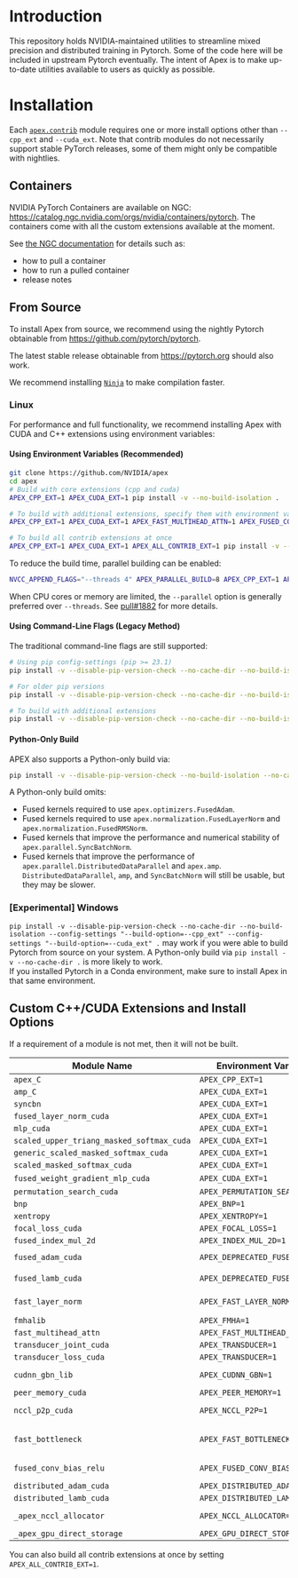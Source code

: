 # Introduction

This repository holds NVIDIA-maintained utilities to streamline mixed precision and distributed training in Pytorch.
Some of the code here will be included in upstream Pytorch eventually.
The intent of Apex is to make up-to-date utilities available to users as quickly as possible.

# Installation
Each [`apex.contrib`](./apex/contrib) module requires one or more install options other than `--cpp_ext` and `--cuda_ext`.
Note that contrib modules do not necessarily support stable PyTorch releases, some of them might only be compatible with nightlies.

## Containers
NVIDIA PyTorch Containers are available on NGC: https://catalog.ngc.nvidia.com/orgs/nvidia/containers/pytorch.
The containers come with all the custom extensions available at the moment. 

See [the NGC documentation](https://docs.nvidia.com/deeplearning/frameworks/pytorch-release-notes/index.html) for details such as:
- how to pull a container
- how to run a pulled container
- release notes

## From Source

To install Apex from source, we recommend using the nightly Pytorch obtainable from https://github.com/pytorch/pytorch.

The latest stable release obtainable from https://pytorch.org should also work.

We recommend installing [`Ninja`](https://ninja-build.org/) to make compilation faster.

### Linux

For performance and full functionality, we recommend installing Apex with CUDA and C++ extensions using environment variables:

#### Using Environment Variables (Recommended)

```bash
git clone https://github.com/NVIDIA/apex
cd apex
# Build with core extensions (cpp and cuda)
APEX_CPP_EXT=1 APEX_CUDA_EXT=1 pip install -v --no-build-isolation .

# To build with additional extensions, specify them with environment variables
APEX_CPP_EXT=1 APEX_CUDA_EXT=1 APEX_FAST_MULTIHEAD_ATTN=1 APEX_FUSED_CONV_BIAS_RELU=1 pip install -v --no-build-isolation .

# To build all contrib extensions at once
APEX_CPP_EXT=1 APEX_CUDA_EXT=1 APEX_ALL_CONTRIB_EXT=1 pip install -v --no-build-isolation .
```

To reduce the build time, parallel building can be enabled:

```bash
NVCC_APPEND_FLAGS="--threads 4" APEX_PARALLEL_BUILD=8 APEX_CPP_EXT=1 APEX_CUDA_EXT=1 pip install -v --no-build-isolation .
```

When CPU cores or memory are limited, the `--parallel` option is generally preferred over `--threads`. See [pull#1882](https://github.com/NVIDIA/apex/pull/1882) for more details.

#### Using Command-Line Flags (Legacy Method)

The traditional command-line flags are still supported:

```bash
# Using pip config-settings (pip >= 23.1)
pip install -v --disable-pip-version-check --no-cache-dir --no-build-isolation --config-settings "--build-option=--cpp_ext" --config-settings "--build-option=--cuda_ext" ./

# For older pip versions
pip install -v --disable-pip-version-check --no-cache-dir --no-build-isolation --global-option="--cpp_ext" --global-option="--cuda_ext" ./

# To build with additional extensions
pip install -v --disable-pip-version-check --no-cache-dir --no-build-isolation --global-option="--cpp_ext" --global-option="--cuda_ext" --global-option="--fast_multihead_attn" ./
```

#### Python-Only Build

APEX also supports a Python-only build via:
```bash
pip install -v --disable-pip-version-check --no-build-isolation --no-cache-dir ./
```
A Python-only build omits:
- Fused kernels required to use `apex.optimizers.FusedAdam`.
- Fused kernels required to use `apex.normalization.FusedLayerNorm` and `apex.normalization.FusedRMSNorm`.
- Fused kernels that improve the performance and numerical stability of `apex.parallel.SyncBatchNorm`.
- Fused kernels that improve the performance of `apex.parallel.DistributedDataParallel` and `apex.amp`.
`DistributedDataParallel`, `amp`, and `SyncBatchNorm` will still be usable, but they may be slower.


### [Experimental] Windows
`pip install -v --disable-pip-version-check --no-cache-dir --no-build-isolation --config-settings "--build-option=--cpp_ext" --config-settings "--build-option=--cuda_ext" .` may work if you were able to build Pytorch from source
on your system. A Python-only build via `pip install -v --no-cache-dir .` is more likely to work.  
If you installed Pytorch in a Conda environment, make sure to install Apex in that same environment.


## Custom C++/CUDA Extensions and Install Options

If a requirement of a module is not met, then it will not be built.

|  Module Name  |  Environment Variable  |  Install Option  |  Misc  |
|---------------|------------------------|------------------|--------|
|  `apex_C`     |  `APEX_CPP_EXT=1`      |  `--cpp_ext`     | |
|  `amp_C`      |  `APEX_CUDA_EXT=1`     |  `--cuda_ext`    | |
|  `syncbn`     |  `APEX_CUDA_EXT=1`     |  `--cuda_ext`    | |
|  `fused_layer_norm_cuda`  |  `APEX_CUDA_EXT=1`  |  `--cuda_ext`  | [`apex.normalization`](./apex/normalization) |
|  `mlp_cuda`   |  `APEX_CUDA_EXT=1`     |  `--cuda_ext`    | |
|  `scaled_upper_triang_masked_softmax_cuda`  |  `APEX_CUDA_EXT=1`  |  `--cuda_ext`  | |
|  `generic_scaled_masked_softmax_cuda`  |  `APEX_CUDA_EXT=1`  |  `--cuda_ext`  | |
|  `scaled_masked_softmax_cuda`  |  `APEX_CUDA_EXT=1`  |  `--cuda_ext`  | |
|  `fused_weight_gradient_mlp_cuda`  |  `APEX_CUDA_EXT=1`  |  `--cuda_ext`  | Requires CUDA>=11 |
|  `permutation_search_cuda`  |  `APEX_PERMUTATION_SEARCH=1`  |  `--permutation_search`  | [`apex.contrib.sparsity`](./apex/contrib/sparsity)  |
|  `bnp`        |  `APEX_BNP=1`          |  `--bnp`         |  [`apex.contrib.groupbn`](./apex/contrib/groupbn) |
|  `xentropy`   |  `APEX_XENTROPY=1`     |  `--xentropy`    |  [`apex.contrib.xentropy`](./apex/contrib/xentropy)  |
|  `focal_loss_cuda`  |  `APEX_FOCAL_LOSS=1`  |  `--focal_loss`  |  [`apex.contrib.focal_loss`](./apex/contrib/focal_loss)  |
|  `fused_index_mul_2d`  |  `APEX_INDEX_MUL_2D=1`  |  `--index_mul_2d`  |  [`apex.contrib.index_mul_2d`](./apex/contrib/index_mul_2d)  |
|  `fused_adam_cuda`  |  `APEX_DEPRECATED_FUSED_ADAM=1`  |  `--deprecated_fused_adam`  |  [`apex.contrib.optimizers`](./apex/contrib/optimizers)  |
|  `fused_lamb_cuda`  |  `APEX_DEPRECATED_FUSED_LAMB=1`  |  `--deprecated_fused_lamb`  |  [`apex.contrib.optimizers`](./apex/contrib/optimizers)  |
|  `fast_layer_norm`  |  `APEX_FAST_LAYER_NORM=1`  |  `--fast_layer_norm`  |  [`apex.contrib.layer_norm`](./apex/contrib/layer_norm). different from `fused_layer_norm` |
|  `fmhalib`    |  `APEX_FMHA=1`         |  `--fmha`        |  [`apex.contrib.fmha`](./apex/contrib/fmha)  |
|  `fast_multihead_attn`  |  `APEX_FAST_MULTIHEAD_ATTN=1`  |  `--fast_multihead_attn`  |  [`apex.contrib.multihead_attn`](./apex/contrib/multihead_attn)  |
|  `transducer_joint_cuda`  |  `APEX_TRANSDUCER=1`  |  `--transducer`  |  [`apex.contrib.transducer`](./apex/contrib/transducer)  |
|  `transducer_loss_cuda`   |  `APEX_TRANSDUCER=1`  |  `--transducer`  |  [`apex.contrib.transducer`](./apex/contrib/transducer)  |
|  `cudnn_gbn_lib`  |  `APEX_CUDNN_GBN=1`  |  `--cudnn_gbn`  | Requires cuDNN>=8.5, [`apex.contrib.cudnn_gbn`](./apex/contrib/cudnn_gbn) |
|  `peer_memory_cuda`  |  `APEX_PEER_MEMORY=1`  |  `--peer_memory`  |  [`apex.contrib.peer_memory`](./apex/contrib/peer_memory)  |
|  `nccl_p2p_cuda`  |  `APEX_NCCL_P2P=1`  |  `--nccl_p2p`  | Requires NCCL >= 2.10, [`apex.contrib.nccl_p2p`](./apex/contrib/nccl_p2p)  |
|  `fast_bottleneck`  |  `APEX_FAST_BOTTLENECK=1`  |  `--fast_bottleneck`  |  Requires `peer_memory_cuda` and `nccl_p2p_cuda`, [`apex.contrib.bottleneck`](./apex/contrib/bottleneck) |
|  `fused_conv_bias_relu`  |  `APEX_FUSED_CONV_BIAS_RELU=1`  |  `--fused_conv_bias_relu`  | Requires cuDNN>=8.4, [`apex.contrib.conv_bias_relu`](./apex/contrib/conv_bias_relu) |
|  `distributed_adam_cuda`  |  `APEX_DISTRIBUTED_ADAM=1`  |  `--distributed_adam`  |  [`apex.contrib.optimizers`](./apex/contrib/optimizers)  |
|  `distributed_lamb_cuda`  |  `APEX_DISTRIBUTED_LAMB=1`  |  `--distributed_lamb`  |  [`apex.contrib.optimizers`](./apex/contrib/optimizers)  |
|  `_apex_nccl_allocator`  |  `APEX_NCCL_ALLOCATOR=1`  |  `--nccl_allocator`  | Requires NCCL >= 2.19, [`apex.contrib.nccl_allocator`](./apex/contrib/nccl_allocator)  |
|  `_apex_gpu_direct_storage`  |  `APEX_GPU_DIRECT_STORAGE=1`  |  `--gpu_direct_storage`  |  [`apex.contrib.gpu_direct_storage`](./apex/contrib/gpu_direct_storage)  |

You can also build all contrib extensions at once by setting `APEX_ALL_CONTRIB_EXT=1`.
